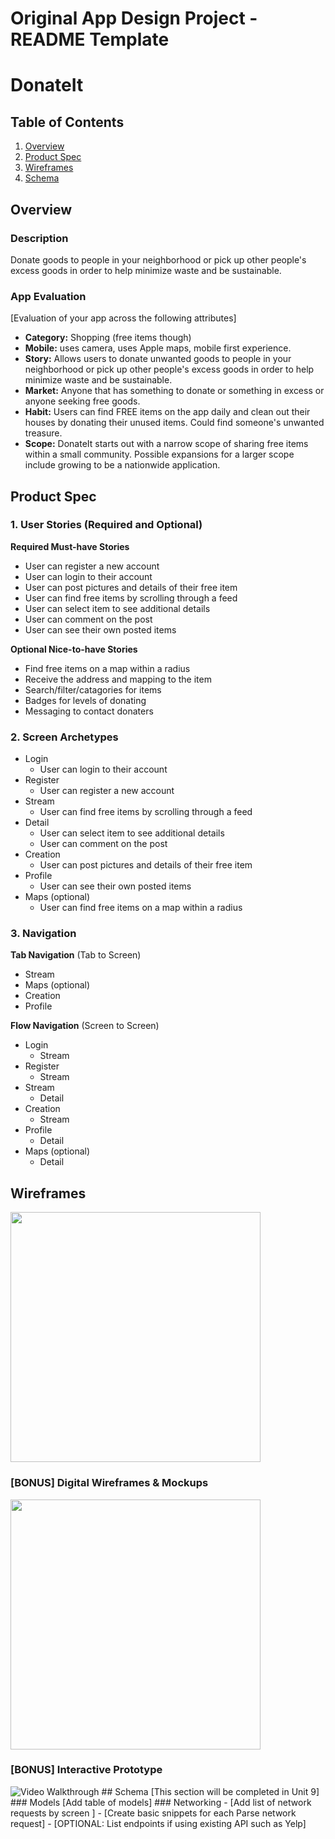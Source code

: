 Original App Design Project - README Template
===

# DonateIt

## Table of Contents
1. [Overview](#Overview)
1. [Product Spec](#Product-Spec)
1. [Wireframes](#Wireframes)
2. [Schema](#Schema)

## Overview
### Description
Donate goods to people in your neighborhood or pick up other people's excess goods in order to help minimize waste and be sustainable.

### App Evaluation
[Evaluation of your app across the following attributes]
- **Category:** Shopping (free items though)
- **Mobile:** uses camera, uses Apple maps, mobile first experience.
- **Story:** Allows users to donate unwanted goods to people in your neighborhood or pick up other people's excess goods in order to help minimize waste and be sustainable.
- **Market:** Anyone that has something to donate or something in excess or anyone seeking free goods.
- **Habit:** Users can find FREE items on the app daily and clean out their houses by donating their unused items. Could find someone's unwanted treasure.
- **Scope:** DonateIt starts out with a narrow scope of sharing free items within a small community. Possible expansions for a larger scope include growing to be a nationwide application.

## Product Spec

### 1. User Stories (Required and Optional)

**Required Must-have Stories**

* User can register a new account
* User can login to their account
* User can post pictures and details of their free item
* User can find free items by scrolling through a feed
* User can select item to see additional details
* User can comment on the post
* User can see their own posted items


**Optional Nice-to-have Stories**

* Find free items on a map within a radius
* Receive the address and mapping to the item
* Search/filter/catagories for items
* Badges for levels of donating
* Messaging to contact donaters

### 2. Screen Archetypes

* Login
   * User can login to their account
* Register
   * User can register a new account
* Stream
    * User can find free items by scrolling through a feed
* Detail
    * User can select item to see additional details
    * User can comment on the post
* Creation
    * User can post pictures and details of their free item
* Profile
    * User can see their own posted items
* Maps (optional)
    * User can find free items on a map within a radius

### 3. Navigation

**Tab Navigation** (Tab to Screen)

* Stream
* Maps (optional)
* Creation
* Profile

**Flow Navigation** (Screen to Screen)

* Login
   * Stream
* Register
   * Stream
* Stream
    * Detail
* Creation
    * Stream
* Profile
    * Detail
* Maps (optional)
    * Detail

## Wireframes
<img src="https://github.com/Hasama-Twins/DonateIt/blob/main/SketchWireframe.png" width=400>

### [BONUS] Digital Wireframes & Mockups
<img src="https://github.com/Hasama-Twins/DonateIt/blob/main/digitalwireframe.png" width=400>

### [BONUS] Interactive Prototype
<img src='https://recordit.co/oMWGvigB0a.gif' title='Video Walkthrough' width='' alt='Video Walkthrough' />
## Schema 
[This section will be completed in Unit 9]
### Models
[Add table of models]
### Networking
- [Add list of network requests by screen ]
- [Create basic snippets for each Parse network request]
- [OPTIONAL: List endpoints if using existing API such as Yelp]
